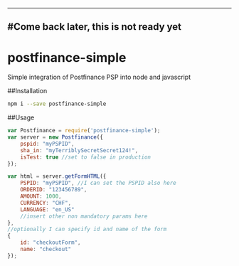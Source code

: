 


---------------------------------------
#Come back later, this is not ready yet
---------------------------------------


# postfinance-simple
Simple integration of Postfinance PSP into node and javascript

##Installation

```bash
npm i --save postfinance-simple
```

##Usage

```javascript
var Postfinance = require('postfinance-simple');
var server = new Postfinance({
    pspid: "myPSPID",
    sha_in: "myTerriblySecretSecret124!",
    isTest: true //set to false in production
});

var html = server.getFormHTML({
    PSPID: "myPSPID", //I can set the PSPID also here
    ORDERID: "123456789",
    AMOUNT: 1000,
    CURRENCY: "CHF",
    LANGUAGE: "en_US"
    //insert other non mandatory params here
}, 
//optionally I can specify id and name of the form 
{
    id: "checkoutForm",
    name: "checkout"
});
```
